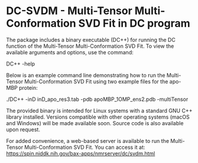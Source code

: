 # DC-SVDM - Multi-Tensor Multi-Conformation SVD Fit in DC program

The package includes a binary executable (DC++) for running the DC function of the Multi-Tensor Multi-Conformation SVD Fit. To view the available arguments and options, use the command:

DC++ -help

Below is an example command line demonstrating how to run the Multi-Tensor Multi-Conformation SVD Fit using two example files for the apo-MBP protein:

./DC++ -inD inD_apo_res3.tab -pdb apoMBP_1OMP_ens2.pdb -multiTensor

The provided binary is intended for Linux systems with a standard GNU C++ library installed. Versions compatible with other operating systems (macOS and Windows) will be made available soon. Source code is also available upon request.

For added convenience, a web-based server is available to run the Multi-Tensor Multi-Conformation SVD Fit. You can access it at:
https://spin.niddk.nih.gov/bax-apps/nmrserver/dc/svdm.html
